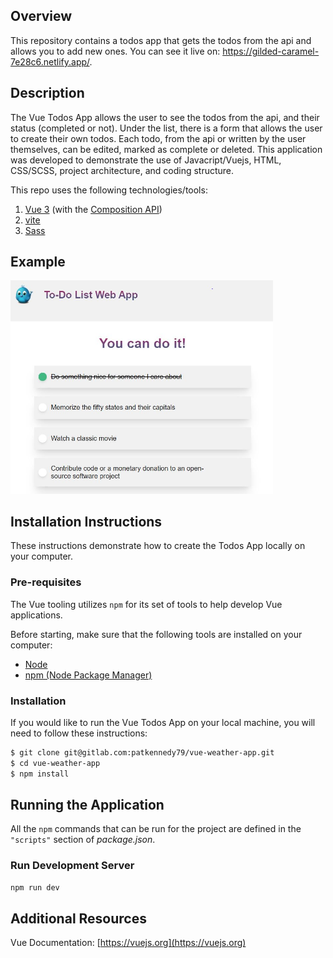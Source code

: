 ## Overview

This repository contains a todos app  that gets the todos from  the api and allows you to add new ones. You can see it live on: https://gilded-caramel-7e28c6.netlify.app/.

## Description

The Vue Todos App allows the user to see the todos from the api, and their status (completed or not). Under the list, there is a form that allows the user to create their own todos. Each todo, from the api or written by the user themselves, can be edited, marked as complete or deleted.
This application was developed to demonstrate the use of Javacript/Vuejs, HTML, CSS/SCSS, project architecture, and coding structure.

This repo uses the following technologies/tools:

1. [Vue 3](https://vuejs.org) (with the [Composition API](https://vuejs.org/guide/introduction.html#api-styles))
2. [vite](https://vitejs.dev)
3. [Sass](https://sass-lang.com/guide/)

## Example

<img src="/src/assets/vue_todos._snapshot.JPG" alt="Vue Todos App Screenshot" width="420"/>

## Installation Instructions

These instructions demonstrate how to create the Todos App locally on your computer.

### Pre-requisites

The Vue tooling utilizes `npm` for its set of tools to help develop Vue applications.

Before starting, make sure that the following tools are installed on your computer:

* [Node](https://nodejs.org/en/)
* [npm (Node Package Manager)](https://www.npmjs.com)

### Installation

If you would like to run the Vue Todos App on your local machine, you will need to follow these instructions:

```sh
$ git clone git@gitlab.com:patkennedy79/vue-weather-app.git
$ cd vue-weather-app
$ npm install

```
## Running the Application

All the `npm` commands that can be run for the project are defined in the `"scripts"` section of *package.json*.

### Run Development Server

```sh
npm run dev
```

## Additional Resources

Vue Documentation: [https://vuejs.org](https://vuejs.org)